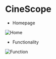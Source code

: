 # CineScope

  - Homepage
  
![Home](https://user-images.githubusercontent.com/71867511/235435059-f1fffdc4-7ff9-4144-bdfc-e446d3f06fff.png)
 
 - Functionality
 
![Function](https://user-images.githubusercontent.com/71867511/235435080-ef6b05f0-98aa-47db-8756-73eb196e1010.png)
